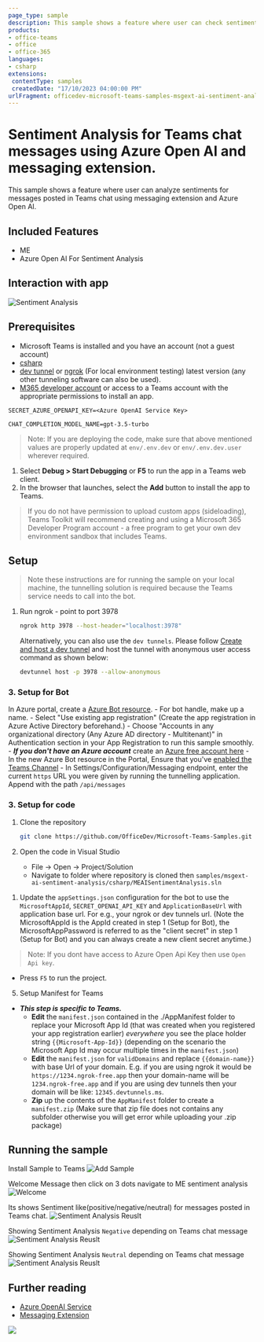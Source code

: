 ```yaml
---
page_type: sample
description: This sample shows a feature where user can check sentiment for teams' chat messages by using messaging extension and Azure Open AI.
products:
- office-teams
- office
- office-365
languages:
- csharp
extensions:
 contentType: samples
 createdDate: "17/10/2023 04:00:00 PM"
urlFragment: officedev-microsoft-teams-samples-msgext-ai-sentiment-analysis-csharp
---
```


# Sentiment Analysis for Teams chat messages using Azure Open AI and messaging extension.

This sample shows a feature where user can analyze sentiments for messages posted in Teams chat using messaging extension and Azure Open AI.

## Included Features
* ME
* Azure Open AI For Sentiment Analysis

## Interaction with app

![Sentiment Analysis](Images/Sentiment_Analysis.gif)

## Prerequisites

- Microsoft Teams is installed and you have an account (not a guest account)
- [csharp](https://csharp.org/en/)
- [dev tunnel](https://learn.microsoft.com/en-us/azure/developer/dev-tunnels/get-started?tabs=windows) or [ngrok](https://ngrok.com/download) (For local environment testing) latest version (any other tunneling software can also be used).
- [M365 developer account](https://docs.microsoft.com/microsoftteams/platform/concepts/build-and-test/prepare-your-o365-tenant) or access to a Teams account with the appropriate permissions to install an app.



`SECRET_AZURE_OPENAPI_KEY=<Azure OpenAI Service Key>`

`CHAT_COMPLETION_MODEL_NAME=gpt-3.5-turbo`

> Note: If you are deploying the code, make sure that above mentioned values are properly updated at `env/.env.dev` or `env/.env.dev.user` wherever required.

1. Select **Debug > Start Debugging** or **F5** to run the app in a Teams web client.
1. In the browser that launches, select the **Add** button to install the app to Teams.
> If you do not have permission to upload custom apps (sideloading), Teams Toolkit will recommend creating and using a Microsoft 365 Developer Program account - a free program to get your own dev environment sandbox that includes Teams.

## Setup

> Note these instructions are for running the sample on your local machine, the tunnelling solution is required because
the Teams service needs to call into the bot.

1) Run ngrok - point to port 3978

   ```bash
   ngrok http 3978 --host-header="localhost:3978"
   ```  

   Alternatively, you can also use the `dev tunnels`. Please follow [Create and host a dev tunnel](https://learn.microsoft.com/en-us/azure/developer/dev-tunnels/get-started?tabs=windows) and host the tunnel with anonymous user access command as shown below:

   ```bash
   devtunnel host -p 3978 --allow-anonymous
   ```


### 3. Setup for Bot

   In Azure portal, create a [Azure Bot resource](https://docs.microsoft.com/azure/bot-service/bot-service-quickstart-registration).
    - For bot handle, make up a name.
    - Select "Use existing app registration" (Create the app registration in Azure Active Directory beforehand.)
    - Choose "Accounts in any organizational directory (Any Azure AD directory - Multitenant)" in Authentication section in your App Registration to run this sample smoothly.
    - __*If you don't have an Azure account*__ create an [Azure free account here](https://azure.microsoft.com/free/)
    - In the new Azure Bot resource in the Portal, Ensure that you've [enabled the Teams Channel](https://learn.microsoft.com/azure/bot-service/channel-connect-teams?view=azure-bot-service-4.0)
    - In Settings/Configuration/Messaging endpoint, enter the current `https` URL you were given by running the tunnelling application. Append with the path `/api/messages`


### 3. Setup for code
  
1. Clone the repository
   ```bash
   git clone https://github.com/OfficeDev/Microsoft-Teams-Samples.git
   ```

2. Open the code in Visual Studio
   - File -> Open -> Project/Solution
   - Navigate to folder where repository is cloned then `samples/msgext-ai-sentiment-analysis/csharp/MEAISentimentAnalysis.sln`
   

1) Update the `appSettings.json` configuration for the bot to use the `MicrosoftAppId`, `SECRET_OPENAI_API_KEY` and `ApplicationBaseUrl`  with application base url. For e.g., your ngrok or dev tunnels url. (Note the MicrosoftAppId is the AppId created in step 1 (Setup for Bot), the MicrosoftAppPassword is referred to as the "client secret" in step 1 (Setup for Bot) and you can always create a new client secret anytime.)

> Note: If you dont have access to Azure Open Api Key then use `Open Api key`. 

- Press `F5` to run the project.

5. Setup Manifest for Teams
- __*This step is specific to Teams.*__
    - **Edit** the `manifest.json` contained in the ./AppManifest folder to replace your Microsoft App Id (that was created when you registered your app registration earlier) *everywhere* you see the place holder string `{{Microsoft-App-Id}}` (depending on the scenario the Microsoft App Id may occur multiple times in the `manifest.json`)
    - **Edit** the `manifest.json` for `validDomains` and replace `{{domain-name}}` with base Url of your domain. E.g. if you are using ngrok it would be `https://1234.ngrok-free.app` then your domain-name will be `1234.ngrok-free.app` and if you are using dev tunnels then your domain will be like: `12345.devtunnels.ms`.
    - **Zip** up the contents of the `AppManifest` folder to create a `manifest.zip` (Make sure that zip file does not contains any subfolder otherwise you will get error while uploading your .zip package)


## Running the sample

Install Sample to Teams
![Add Sample ](Images/1.Add_Sample.PNG)

Welcome Message then click on 3 dots navigate to ME sentiment analysis
![Welcome](Images/2.Welcome_SentimentAnalysis.PNG)

Its shows Sentiment like(positive/negative/neutral) for messages posted in Teams chat.
![Sentiment Analysis Reuslt](Images/4.Result.PNG)

Showing Sentiment Analysis `Negative` depending on Teams chat message
![Sentiment Analysis Reuslt](Images/5.Negative.PNG)

Showing Sentiment Analysis `Neutral` depending on Teams chat message
![Sentiment Analysis Reuslt](Images/6.Neutral.PNG)

## Further reading
- [Azure OpenAI Service](https://learn.microsoft.com/azure/ai-services/openai/overview)
- [Messaging Extension](https://learn.microsoft.com/microsoftteams/platform/messaging-extensions/how-to/action-commands/define-action-command)


<img src="https://pnptelemetry.azurewebsites.net/microsoft-teams-samples/samples/msgext-ai-sentiment-analysis-csharp" />
